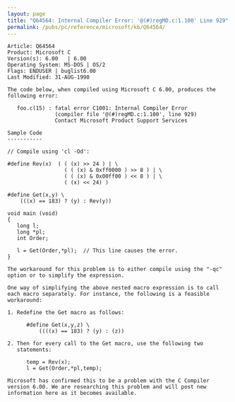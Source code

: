```yaml
---
layout: page
title: "Q64564: Internal Compiler Error: '@(#)regMD.c:1.100' Line 929"
permalink: /pubs/pc/reference/microsoft/kb/Q64564/
---
```


	Article: Q64564
	Product: Microsoft C
	Version(s): 6.00   | 6.00
	Operating System: MS-DOS | OS/2
	Flags: ENDUSER | buglist6.00
	Last Modified: 31-AUG-1990
	
	The code below, when compiled using Microsoft C 6.00, produces the
	following error:
	
	   foo.c(15) : fatal error C1001: Internal Compiler Error
	               (compiler file '@(#)regMD.c:1.100', line 929)
	               Contact Microsoft Product Support Services
	
	Sample Code
	-----------
	
	// Compile using 'cl -Od':
	
	#define Rev(x)  ( ( (x) >> 24 ) | \
	                  ( ( (x) & 0xff0000 ) >> 8 ) | \
	                  ( ( (x) & 0x00ff00 ) << 8 ) | \
	                  ( (x) << 24) )
	
	#define Get(x,y) \
	    (((x) == 183) ? (y) : Rev(y))
	
	void main (void)
	{
	   long l;
	   long *pl;
	   int Order;
	
	   l = Get(Order,*pl);  // This line causes the error.
	}
	
	The workaround for this problem is to either compile using the "-qc"
	option or to simplify the expression.
	
	One way of simplifying the above nested macro expression is to call
	each macro separately. For instance, the following is a feasible
	workaround:
	
	1. Redefine the Get macro as follows:
	
	      #define Get(x,y,z) \
	          ((((x) == 183) ? (y) : (z))
	
	2. Then for every call to the Get macro, use the following two
	   statements:
	
	      temp = Rev(x);
	      l = Get(Order,*pl,temp);
	
	Microsoft has confirmed this to be a problem with the C Compiler
	version 6.00. We are researching this problem and will post new
	information here as it becomes available.
